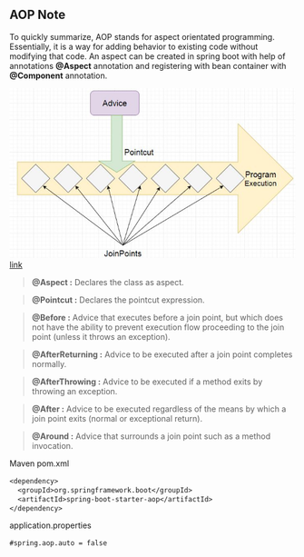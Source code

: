 AOP Note
---

To quickly summarize, AOP stands for aspect orientated programming. Essentially, it is a way for adding behavior to existing code without modifying that code.
An aspect can be created in spring boot with help of annotations **@Aspect** annotation and registering with bean container with **@Component** annotation.

![image](img.png)
[link](https://www.javainuse.com/spring/spring-boot-aop)

>**@Aspect :** Declares the class as aspect.

>**@Pointcut :** Declares the pointcut expression.
 
>**@Before :** Advice that executes before a join point, but which does not have the ability to prevent execution flow proceeding to the join point (unless it throws an exception).

>**@AfterReturning :** Advice to be executed after a join point completes normally.

>**@AfterThrowing :** Advice to be executed if a method exits by throwing an exception.

>**@After :** Advice to be executed regardless of the means by which a join point exits (normal or exceptional return).

>**@Around :** Advice that surrounds a join point such as a method invocation.

Maven pom.xml
```
<dependency>
  <groupId>org.springframework.boot</groupId>
  <artifactId>spring-boot-starter-aop</artifactId>
</dependency>
```
application.properties
```
#spring.aop.auto = false
```